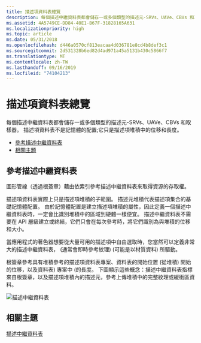 ```yaml
---
title: 描述項資料表總覽
description: 每個描述中繼資料表都會儲存一或多個類型的描述元-SRVs、UAVe、CBVs 和取樣器。 描述項資料表不是記憶體的配置;它只是描述項堆積中的位移和長度。
ms.assetid: 4A5749CE-DD84-40E1-B67F-31828165A631
ms.localizationpriority: high
ms.topic: article
ms.date: 05/31/2018
ms.openlocfilehash: d446a0570cf813eacaa4d036781e8cd4b8def3c1
ms.sourcegitcommit: 2d531328b6ed82d4ad971a45a5131b430c5866f7
ms.translationtype: MT
ms.contentlocale: zh-TW
ms.lasthandoff: 09/16/2019
ms.locfileid: "74104213"
---
```

# <a name="descriptor-tables-overview"></a>描述項資料表總覽

每個描述中繼資料表都會儲存一或多個類型的描述元-SRVs、UAVe、CBVs 和取樣器。 描述項資料表不是記憶體的配置;它只是描述項堆積中的位移和長度。

-   [參考描述中繼資料表](#referencing-descriptor-tables)
-   [相關主題](#related-topics)

## <a name="referencing-descriptor-tables"></a>參考描述中繼資料表

圖形管線（透過根簽章）藉由依索引參考描述中繼資料表來取得資源的存取權。

描述項資料表實際上只是描述項堆積的子範圍。 描述元堆積代表描述項集合的基礎記憶體配置。 由於記憶體配置是建立描述項堆積的屬性，因此定義一個描述中繼資料表時，一定會比識別堆積中的區域到硬體一樣便宜。 描述中繼資料表不需要在 API 層級建立或終結，它們只會在每次參考時，將它們識別為與堆積的位移和大小。

當應用程式的著色器想要從大量可用的描述項中自由選取時，您當然可以定義非常大的描述中繼資料表， (通常會即時參考紋理)  (可能是以材質資料) 所驅動。

根簽章參考具有堆積參考的描述項資料表專案、資料表的開始位置 (從堆積) 開始的位移，以及資料表) 專案中 (的長度。 下圖顯示這些概念：描述中繼資料表指標來自根簽章，以及描述項堆積內的描述元，參考上傳堆積中的完整紋理或緩衝區資料。

![描述中繼資料表](images/descriptor-table.png)

## <a name="related-topics"></a>相關主題

<dl> <dt>

[描述中繼資料表](descriptor-tables.md)
</dt> </dl>

 

 




